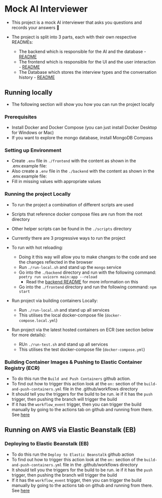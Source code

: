 # Mock AI Interviewer

- This project is a mock AI interviewer that asks you questions and records your answers 🧠

- The project is split into 3 parts, each with their own respective READMEs:
  - The backend which is responsible for the AI and the database - [README](./backend/README.md)
  - The frontend which is responsible for the UI and the user interaction - [README](./frontend/README.md)
  - The Database which stores the interview types and the conversation history - [README](./backend/backend/db/README.md)

## Running locally

- The following section will show you how you can run the project locally

### Prerequisites

- Install Docker and Docker Compose (you can just install Docker Desktop for Windows or Mac)
- If you want to explore the mongo database, install MongoDB Compass

### Setting up Environment

- Create `.env` file in `./frontend` with the content as shown in the .env.example file:
- Also create a `.env` file in the `./backend` with the content as shown in the .env.example file:
- Fill in missing values with appropriate values

### Running the project Locally

- To run the project a combination of different scripts are used
- Scripts that reference docker compose files are run from the root directory
- Other helper scripts can be found in the `./scripts` directory
- Currently there are 3 progressive ways to run the project

- To run with hot reloading:
  - Doing it this way will allow you to make changes to the code and see the changes reflected in the browser
  - Run `./run-local.sh` and stand up the `mongo` service
  - Go into the `./backend` directory and run with the following command: `poetry run uvicorn main:app --reload`
    - Read the [backend README](./backend/README.md) for more information on this
  - Go into the `./frontend` directory and run the following command: `npm start`

- Run project via building containers Locally:
  - Run `./run-local.sh` and stand up all services
  - This utilises the local docker-compose file (`docker-compose.local.yml`)
  
- Run project via the latest hosted containers on ECR (see section below for more details):
  - RUn `./run-test.sh` and stand up all services
  - This utilises the test docker-compose file (`docker-compose.yml`)

### Building Container Images & Pushing to Elastic Container Registry (ECR)

- To do this run the `Build and Push Containers` github action.
- To find out how to trigger this action look at the `on:` section of the `build-and-push-containers.yml` file in the .github/workflows directory
- It should tell you the triggers for the build to be run. ie if it has the `push` trigger, then pushing the branch will trigger the build
- If it has the `workflow_event` trigger, then you can trigger the build manually by going to the actions tab on github and running from there. See [here](https://docs.github.com/en/actions/using-workflows/manually-running-a-workflow?tool=webui#running-a-workflow)

## Running on AWS via Elastic Beanstalk (EB)

### Deploying to Elastic Beanstalk (EB)

- To do this run the `Deploy to Elastic Beanstalk` github action
- To find out how to trigger this action look at the `on:` section of the `build-and-push-containers.yml` file in the .github/workflows directory
- It should tell you the triggers for the build to be run. ie if it has the `push` trigger, then pushing the branch will trigger the build
- If it has the `workflow_event` trigger, then you can trigger the build manually by going to the actions tab on github and running from there. See [here](https://docs.github.com/en/actions/using-workflows/manually-running-a-workflow?tool=webui#running-a-workflow)